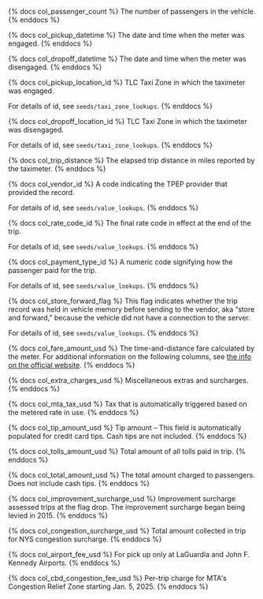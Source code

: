 {% docs col_passenger_count %}
The number of passengers in the vehicle.
{% enddocs %}

{% docs col_pickup_datetime %}
The date and time when the meter was engaged. 
{% enddocs %}

{% docs col_dropoff_datetime %}
The date and time when the meter was disengaged. 
{% enddocs %}

{% docs col_pickup_location_id %}
TLC Taxi Zone in which the taximeter was engaged.

For details of id, see `seeds/taxi_zone_lookups`.
{% enddocs %}

{% docs col_dropoff_location_id %}
TLC Taxi Zone in which the taximeter was disengaged.

For details of id, see `seeds/taxi_zone_lookups`.
{% enddocs %}

{% docs col_trip_distance %}
The elapsed trip distance in miles reported by the taximeter.
{% enddocs %}

{% docs col_vendor_id %}
A code indicating the TPEP provider that provided the record.

For details of id, see `seeds/value_lookups`.
{% enddocs %}

{% docs col_rate_code_id %}
The final rate code in effect at the end of the trip.

For details of id, see `seeds/value_lookups`.
{% enddocs %}

{% docs col_payment_type_id %}
A numeric code signifying how the passenger paid for the trip.

For details of id, see `seeds/value_lookups`.
{% enddocs %}

{% docs col_store_forward_flag %}
This flag indicates whether the trip record was held in vehicle memory before 
sending to the vendor, aka “store and forward,” because the vehicle did not 
have a connection to the server. 

For details of id, see `seeds/value_lookups`.
{% enddocs %}

{% docs col_fare_amount_usd %}
The time-and-distance fare calculated by the meter. For additional 
information on the following columns, see 
[the info on the official website](https://www.nyc.gov/site/tlc/passengers/taxi-fare.page).
{% enddocs %}

{% docs col_extra_charges_usd %}
Miscellaneous extras and surcharges. 
{% enddocs %}

{% docs col_mta_tax_usd %}
Tax that is automatically triggered based on the metered rate in use. 
{% enddocs %}

{% docs col_tip_amount_usd %}
Tip amount – This field is automatically populated for credit card tips.
Cash tips are not included. 
{% enddocs %}

{% docs col_tolls_amount_usd %}
Total amount of all tolls paid in trip.
{% enddocs %}

{% docs col_total_amount_usd %}
The total amount charged to passengers. Does not include cash tips.
{% enddocs %}

{% docs col_improvement_surcharge_usd %}
Improvement surcharge assessed trips at the flag drop. The improvement 
surcharge began being levied in 2015. 
{% enddocs %}

{% docs col_congestion_surcharge_usd %}
Total amount collected in trip for NYS congestion surcharge. 
{% enddocs %}

{% docs col_airport_fee_usd %}
For pick up only at LaGuardia and John F. Kennedy Airports. 
{% enddocs %}

{% docs col_cbd_congestion_fee_usd %}
Per-trip charge for MTA's Congestion Relief Zone starting Jan. 5, 2025. 
{% enddocs %}
